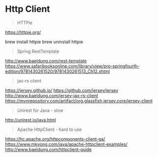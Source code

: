# Http Client

> HTTPie

https://httpie.org/

brew install httpie
brew uninstall httpie

> Spring RestTemplate

http://www.baeldung.com/rest-template
https://www.safaribooksonline.com/library/view/pro-springfourth-edition/9781430261520/9781430261513_Ch12.xhtml

> jax-rs client

https://jersey.github.io/
https://github.com/jersey/jersey
http://www.baeldung.com/jersey-jax-rs-client
https://mvnrepository.com/artifact/org.glassfish.jersey.core/jersey-client

> Unirest for Java - slow

http://unirest.io/java.html

> Apache HttpClient - hard to use

https://hc.apache.org/httpcomponents-client-ga/
https://www.mkyong.com/java/apache-httpclient-examples/ http://www.baeldung.com/httpclient-guide
